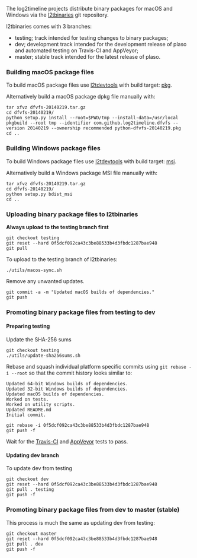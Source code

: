 The log2timeline projects distribute binary packages for macOS and Windows via 
the [l2tbinaries](https://github.com/log2timeline/l2tbinaries) git repository.

l2tbinaries comes with 3 branches:

* testing; track intended for testing changes to binary packages;
* dev; development track intended for the development release of plaso and automated testing on Travis-CI and AppVeyor;
* master; stable track intended for the latest release of plaso.


### Building macOS package files

To build macOS package files use [l2tdevtools](https://github.com/log2timeline/l2tdevtools)
with build target: [pkg](https://github.com/log2timeline/l2tdevtools/wiki/Build-script#build-target-pkg).

Alternatively build a macOS package dpkg file manually with:

```
tar xfvz dfvfs-20140219.tar.gz
cd dfvfs-20140219/
python setup.py install --root=$PWD/tmp --install-data=/usr/local
pkgbuild --root tmp --identifier com.github.log2timeline.dfvfs --version 20140219 --ownership recommended python-dfvfs-20140219.pkg
cd ..
```

### Building Windows package files

To build Windows package files use [l2tdevtools](https://github.com/log2timeline/l2tdevtools)
with build target: [msi](https://github.com/log2timeline/l2tdevtools/wiki/Build-script#build-target-msi).

Alternatively build a Windows package MSI file manually with:

```
tar xfvz dfvfs-20140219.tar.gz
cd dfvfs-20140219/
python setup.py bdist_msi
cd ..
```

### Uploading binary package files to l2tbinaries

**Always upload to the testing branch first**

```
git checkout testing
git reset --hard 0f5dcf092ca43c3be88533b4d3fbdc1287bae948
git pull
```

To upload to the testing branch of l2tbinaries:
```
./utils/macos-sync.sh
```

Remove any unwanted updates.

```
git commit -a -m "Updated macOS builds of dependencies."
git push
```

### Promoting binary package files from testing to dev

#### Preparing testing

Update the SHA-256 sums

```
git checkout testing
./utils/update-sha256sums.sh

```

Rebase and squash individual platform specific commits using `git rebase -i --root` so that the commit
history looks similar to:
```
Updated 64-bit Windows builds of dependencies.
Updated 32-bit Windows builds of dependencies.
Updated macOS builds of dependencies.
Worked on tests.
Worked on utility scripts.
Updated README.md
Initial commit.
```

```
git rebase -i 0f5dcf092ca43c3be88533b4d3fbdc1287bae948
git push -f
```

Wait for the [Travis-CI](https://travis-ci.org/log2timeline/l2tbinaries/branches) and [AppVeyor](https://ci.appveyor.com/project/joachimmetz/l2tbinaries/history) tests to pass.

#### Updating dev branch

To update dev from testing


```
git checkout dev
git reset --hard 0f5dcf092ca43c3be88533b4d3fbdc1287bae948
git pull . testing
git push -f
```

### Promoting binary package files from dev to master (stable)

This process is much the same as updating dev from testing:

```
git checkout master
git reset --hard 0f5dcf092ca43c3be88533b4d3fbdc1287bae948
git pull . dev
git push -f
```
